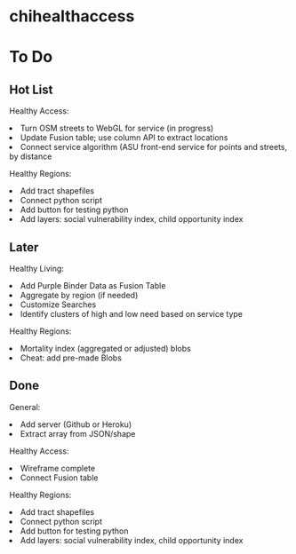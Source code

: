 # chihealthaccess



# To Do

## Hot List

Healthy Access:
<li> Turn OSM streets to WebGL for service (in progress) </li>
<li> Update Fusion table; use column API to extract locations </li>
<li> Connect service algorithm (ASU front-end service for points and streets, by distance </li>


Healthy Regions:
<li> Add tract shapefiles </li>
<li> Connect python script </li>
<li> Add button for testing python </li>
<li> Add layers: social vulnerability index, child opportunity index </li>


## Later

Healthy Living:
<li> Add Purple Binder Data as Fusion Table </li>
<li> Aggregate by region (if needed) </li>
<li> Customize Searches </li>
<li> Identify clusters of high and low need based on service type </li>

Healthy Regions:
<li> Mortality index (aggregated or adjusted) blobs </li>
<li> Cheat: add pre-made Blobs </li>

## Done

General:
<li> Add server (Github or Heroku) </li>
<li> Extract array from JSON/shape </li>

Healthy Access:
<li> Wireframe complete </li>
<li> Connect Fusion table </li>

Healthy Regions:
<li> Add tract shapefiles </li>
<li> Connect python script </li>
<li> Add button for testing python </li>
<li> Add layers: social vulnerability index, child opportunity index </li>
